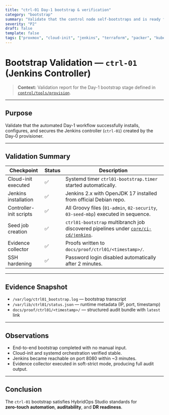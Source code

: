 ```yaml
---
title: "ctrl-01 Day-1 bootstrap & verification"
category: "bootstrap"
summary: "Validate that the control node self-bootstraps and is ready for CI/CD and platform tooling."
severity: "P2"
draft: false
template: false
tags: ["proxmox", "cloud-init", "jenkins", "terraform", "packer", "kubernetes"]
---
```


# Bootstrap Validation — `ctrl-01` (Jenkins Controller)

> **Context:** Validation report for the Day-1 bootstrap stage defined in  
> [`control/tools/provision`](../../control/tools/provision/README.md).

---

## Purpose

Validate that the automated Day-1 workflow successfully installs, configures,
and secures the Jenkins controller (`ctrl-01`) created by the Day-0 provisioner.

---

## Validation Summary

| Checkpoint | Status | Description |
|-------------|---------|-------------|
| Cloud-init executed | ✅ | Systemd timer `ctrl01-bootstrap.timer` started automatically. |
| Jenkins installation | ✅ | Jenkins 2.x with OpenJDK 17 installed from official Debian repo. |
| Controller-init scripts | ✅ | All Groovy files (`01-admin`, `02-security`, `03-seed-mbp`) executed in sequence. |
| Seed job creation | ✅ | `ctrl01-bootstrap` multibranch job discovered pipelines under [`core/ci-cd/jenkins`](../../core/ci-cd/jenkins/). |
| Evidence collector | ✅ | Proofs written to `docs/proof/ctrl01/<timestamp>/`. |
| SSH hardening | ✅ | Password login disabled automatically after 2 minutes. |

---

## Evidence Snapshot

- `/var/log/ctrl01_bootstrap.log` — bootstrap transcript  
- `/var/lib/ctrl01/status.json` — runtime metadata (IP, port, timestamp)  
- `docs/proof/ctrl01/<timestamp>/` — structured audit bundle with `latest` link  

---

## Observations

- End-to-end bootstrap completed with no manual input.  
- Cloud-init and systemd orchestration verified stable.  
- Jenkins became reachable on port 8080 within ~3 minutes.  
- Evidence collector executed in soft-strict mode, producing full audit output.  

---

## Conclusion

The `ctrl-01` bootstrap satisfies HybridOps Studio standards for  
**zero-touch automation**, **auditability**, and **DR readiness**.
